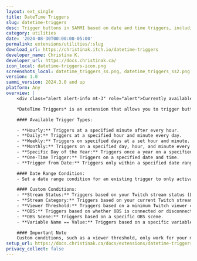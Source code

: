 ```yaml
---
layout: ext_single
title: DateTime Triggers
slug: datetime-triggers
desc: Trigger buttons in SAMMI based on date and time triggers, including custom conditions.
category: utilities
date: '2024-08-30T00:00:00-05:00'
permalink: extensions/utilities/:slug
download_url: https://christinak.itch.io/datetime-triggers
developer_name: Christina K.
developer_url: https://docs.christinak.ca/
icon_local: datetime-triggers-icon.png
screenshots_local: datetime_triggers_ss.png, datetime_triggers_ss2.png
version: 1.0
sammi_version: 2024.3.0 and up
platform: Any
overview: |
    <div class="alert alert-info mt-3" role="alert">Currently available to my <a href="https://www.patreon.com/Christinna">Patrons</a> as an early access perk.</div>

    *DateTime Triggers* is an extension that allows you to trigger buttons in SAMMI based on date and time triggers, including custom conditions, such as whether you're currently live or a variable has a specific value.

    #### Available Trigger Types:

    - **Hourly:** Triggers at a specified minute after every hour.
    - **Daily:** Triggers at a specified hour and minute every day.
    - **Weekly:** Triggers on specified days at a set hour and minute.
    - **Monthly:** Triggers on a specified day, hour, and minute every month.
    - **Specific Day of the Year:** Triggers once a year on a specified day, hour, and minute.
    - **One-Time Trigger:** Triggers on a specified date and time.
    - **Trigger from Date:** Triggers only within a specified date range.

    #### Date Range Condition:
    - Set a date range condition for an existing trigger to only activate within a specific date range.

    #### Custom Conditions:
    - **Stream Status:** Triggers based on your Twitch stream status (Live/Offline).
    - **Stream Category:** Triggers based on your current Twitch stream category.
    - **Viewer Threshold:** Triggers based on a minimum Twitch viewer count.
    - **OBS:** Triggers based on whether OBS is connected or disconnected.
    - **OBS Scene:** Triggers based on a specific OBS scene.
    - **Variable Name == Value:** Triggers based on a specific variable having a specific value.

    #### Important Note
    Custom conditions, such as a viewer threshold, only work for your main connected Twitch account. YouTube is not supported at this time.
setup_url: https://docs.christinak.ca/docs/extensions/datetime-triggers#setup
privacy_collect: false
---
```

